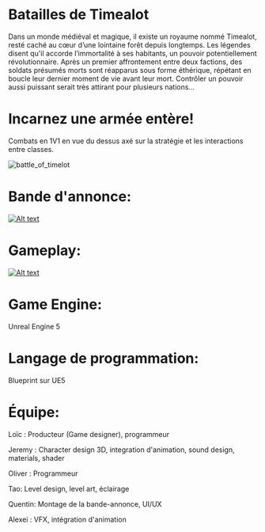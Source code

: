 # Batailles de Timealot
Dans un monde médiéval et magique, il existe un royaume nommé Timealot, resté caché au cœur d’une lointaine forêt depuis longtemps. Les légendes  disent qu'il accorde l’immortalité à ses habitants, un pouvoir potentiellement révolutionnaire. Après un premier affrontement entre deux factions, des soldats présumés morts sont réapparus sous forme éthérique, répétant en boucle leur dernier moment de vie avant leur mort. Contrôler un pouvoir aussi puissant serait très attirant pour plusieurs nations…

# Incarnez une armée entère!
Combats en 1V1 en vue du dessus axé sur la stratégie et les interactions entre classes.

![battle_of_timelot](https://github.com/Sahurows/Battles-Of-Timealot/assets/74726406/2c9cec71-b0e8-4070-86b4-807cce074527)


# Bande d'annonce:
[![Alt text](https://i.imgur.com/XTVvtxd.gif)](https://www.youtube.com/watch?v=7j_MWPAahvs)

# Gameplay:
[![Alt text](https://i.imgur.com/2qNkuMo.gif)](https://www.youtube.com/watch?v=oCn8L-AfHkM)

# Game Engine:
Unreal Engine 5

# Langage de programmation:
Blueprint sur UE5

# Équipe:

Loïc : Producteur (Game designer), programmeur

Jeremy : Character design 3D, integration d'animation, sound design, materials, shader

Oliver : Programmeur

Tao: Level design, level art, éclairage

Quentin: Montage de la bande-annonce, UI/UX

Alexei : VFX, intégration d'animation
